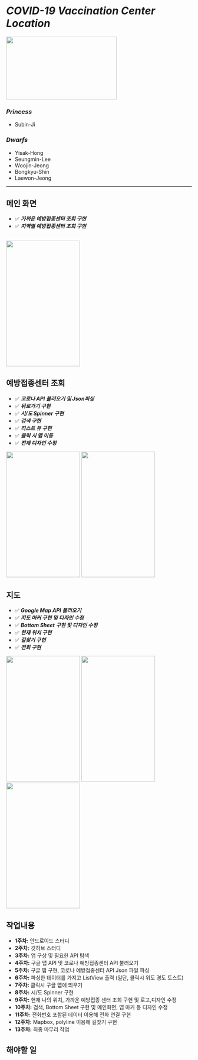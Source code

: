# ***COVID-19 Vaccination Center Location***

<img src="https://github.com/princesssubinwith5man/project/assets/81546637/8c6cbd31-9ed2-45a0-81ff-710e71696379" height="170px" width="300px"> <br>
### ***Princess*** 
- Subin-Ji
### ***Dwarfs*** 
- Yisak-Hong
- Seungmin-Lee
- Woojin-Jeong
- Bongkyu-Shin
- Laewon-Jeong

---
## 메인 화면
* ✅ ***가까운 예방접종센터 조회 구현***
* ✅ ***지역별 예방접종센터 조회 구현***

<img src="https://github.com/princesssubinwith5man/project/assets/81546637/499d3696-56b5-4ff8-8ed4-9514bb3e3f05" height="340px" width="200px"> <br>
---
## 예방접종센터 조회
* ✅ ***코로나 API 불러오기 및 Json파싱***
* ✅ ***뒤로가기 구현***
* ✅ ***시/도 Spinner 구현***
* ✅ ***검색 구현***
* ✅ ***리스트 뷰 구현***
* ✅ ***클릭 시 맵 이동***
* ✅ ***전체 디자인 수정***      
<img src="https://github.com/princesssubinwith5man/project/assets/81546637/9acb8833-3b9f-495a-8dda-ed990df572dc" height="340px" width="200px">
<img src="https://github.com/princesssubinwith5man/project/assets/81546637/fb083eae-1442-487f-8a3c-0458391b29d6" height="340px" width="200px"> <br>

## 지도
* ✅ ***Google Map API 불러오기***
* ✅ ***지도 마커 구현 및 디자인 수정***
* ✅ ***Bottom Sheet 구현 및 디자인 수정***
* ✅ ***현재 위치 구현***
* ✅ ***길찾기 구현***
* ✅ ***전화 구현***
<img src="https://github.com/princesssubinwith5man/project/assets/81546637/d5ad9e80-dd9f-4902-8d6c-45657126b89f" height="340px" width="200px">
<img src="https://github.com/princesssubinwith5man/project/assets/81546637/b7a9a522-b5b0-4d88-9826-e00e952595bb" height="340px" width="200px"> 
<img src="https://github.com/princesssubinwith5man/project/assets/81546637/c82428d8-56ec-4334-9efb-d7acae3f7aa3" height="340px" width="200px"> <br>

## 작업내용
* **1주차:** 안드로이드 스터디
* **2주차:** 깃허브 스터디
* **3주차:** 앱 구상 및 필요한 API 탐색
* **4주차:** 구글 맵 API 및 코로나 예방접종센터 API 불러오기
* **5주차:** 구글 맵 구현, 코로나 예방접종센터 API Json 파일 파싱
* **6주차:** 파싱한 데이터를 가지고 ListView 출력 (일단, 클릭시 위도 경도 토스트)
* **7주차:** 클릭시 구글 맵에 띄우기
* **8주차:** 시/도 Spinner 구현
* **9주차:** 현재 나의 위치, 가까운 예방접종 센터 조회 구현 및 로고,디자인 수정
* **10주차:** 검색, Bottom Sheet 구현 및 메인화면, 맵 마커 등 디자인 수정
* **11주차:** 전화번호 포함된 데이터 이용해 전화 연결 구현
* **12주차:** Mapbox, polyline 이용해 길찾기 구현
* **13주차:** 최종 마무리 작업

## 해야할 일

